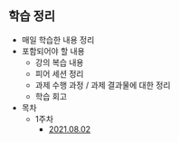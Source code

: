 ## 학습 정리

- 매일 학습한 내용 정리
- 포함되어야 할 내용
  - 강의 복습 내용
  - 피어 세션 정리
  - 과제 수행 과정 / 과제 결과물에 대한 정리
  - 학습 회고
- 목차
  - 1주차
    - [2021.08.02](./1주차/2021_08_02.md)

